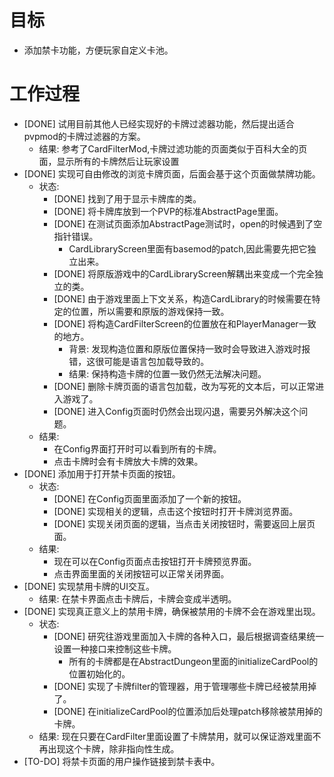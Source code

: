 # 目标
- 添加禁卡功能，方便玩家自定义卡池。

# 工作过程
- [DONE] 试用目前其他人已经实现好的卡牌过滤器功能，然后提出适合pvpmod的卡牌过滤器的方案。
	- 结果: 参考了CardFilterMod,卡牌过滤功能的页面类似于百科大全的页面，显示所有的卡牌然后让玩家设置
- [DONE] 实现可自由修改的浏览卡牌页面，后面会基于这个页面做禁牌功能。
	- 状态:
		- [DONE] 找到了用于显示卡牌库的类。
		- [DONE] 将卡牌库放到一个PVP的标准AbstractPage里面。
		- [DONE] 在测试页面添加AbstractPage测试时，open的时候遇到了空指针错误。
			- CardLibraryScreen里面有basemod的patch,因此需要先把它独立出来。
		- [DONE] 将原版游戏中的CardLibraryScreen解耦出来变成一个完全独立的类。
		- [DONE] 由于游戏里面上下文关系，构造CardLibrary的时候需要在特定的位置，所以需要和原版的游戏保持一致。
		- [DONE] 将构造CardFilterScreen的位置放在和PlayerManager一致的地方。
			- 背景: 发现构造位置和原版位置保持一致时会导致进入游戏时报错，这很可能是语言包加载导致的。
			- 结果: 保持构造卡牌的位置一致仍然无法解决问题。
		- [DONE] 删除卡牌页面的语言包加载，改为写死的文本后，可以正常进入游戏了。
		- [DONE] 进入Config页面时仍然会出现闪退，需要另外解决这个问题。
	- 结果:
		- 在Config界面打开时可以看到所有的卡牌。
		- 点击卡牌时会有卡牌放大卡牌的效果。
- [DONE] 添加用于打开禁卡页面的按钮。
	- 状态:
		- [DONE] 在Config页面里面添加了一个新的按钮。
		- [DONE] 实现相关的逻辑，点击这个按钮时打开卡牌浏览界面。
		- [DONE] 实现关闭页面的逻辑，当点击关闭按钮时，需要返回上层页面。
	- 结果:
		- 现在可以在Config页面点击按钮打开卡牌预览界面。
		- 点击界面里面的关闭按钮可以正常关闭界面。
- [DONE] 实现禁用卡牌的UI交互。
	- 结果: 在禁卡界面点击卡牌后，卡牌会变成半透明。
- [DONE] 实现真正意义上的禁用卡牌，确保被禁用的卡牌不会在游戏里出现。
	- 状态:
		- [DONE] 研究往游戏里面加入卡牌的各种入口，最后根据调查结果统一设置一种接口来控制这些卡牌。
			- 所有的卡牌都是在AbstractDungeon里面的initializeCardPool的位置初始化的。
		- [DONE] 实现了卡牌filter的管理器，用于管理哪些卡牌已经被禁用掉了。
		- [DONE] 在initializeCardPool的位置添加后处理patch移除被禁用掉的卡牌。
	- 结果: 现在只要在CardFilter里面设置了卡牌禁用，就可以保证游戏里面不再出现这个卡牌，除非指向性生成。
- [TO-DO] 将禁卡页面的用户操作链接到禁卡表中。